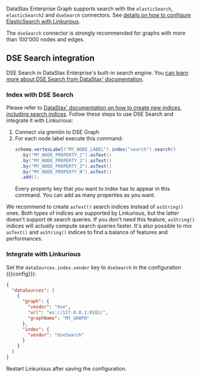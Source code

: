 DataStax Enterprise Graph supports search with the `elasticSearch`, `elasticSearch2` and `dseSearch` connectors.
See [details on how to configure ElasticSearch with Linkurious](/es-config).

The `dseSearch` connector is strongly recommended for graphs with more than 100'000 nodes and edges.

## DSE Search integration

DSE Search in DataStax Enterprise's built-in search engine.
You [can learn more about DSE Search from DataStax' documentation](http://docs.datastax.com/en/latest-dse-search/).

### Index with DSE Search

Please refer to [DataStax' documentation on how to create new indices, including search indices](https://docs.datastax.com/en/latest-dse/datastax_enterprise/graph/using/createIndexes.html).
Follow these steps to use DSE Search and integrate it with Linkurious:

1. Connect via gremlin to DSE Graph
2. For each node label execute this command:
   ```java
   schema.vertexLabel("MY_NODE_LABEL").index("search").search()
     .by("MY_NODE_PROPERTY_1").asText()
     .by("MY_NODE_PROPERTY_2").asText()
     .by("MY_NODE_PROPERTY_3").asText()
     .by("MY_NODE_PROPERTY_N").asText()
     .add();
   ```
   Every property key that you want to index has to appear in this command.
   You can add as many properties as you want.

We recommend to create `asText()` search indices instead of `asString()` ones. Both types of indices
are supported by Linkurious, but the latter doesn't support `OR` search queries. If you don't need
this feature, `asString()` indices will actually compute search queries faster. It's also possible to mix
`asText()` and `asString()` indices to find a balance of features and performances.

### Integrate with Linkurious

Set the `dataSources.index.vendor` key to `dseSearch` in the configuration ({{config}}):
```json
{
  "dataSources": [
    {
      "graph": {
        "vendor": "dse",
        "url": "ws://127.0.0.1:8182/",
        "graphName": "MY_GRAPH"
      },
      "index": {
        "vendor": "dseSearch"
      }
    }
  ]
}
```

Restart Linkurious after saving the configuration.
